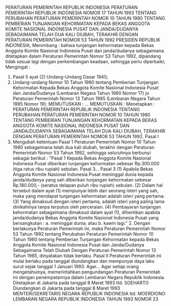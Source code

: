  PERATURAN PEMERINTAH REPUBLIK INDONESIA PERATURAN PEMERINTAH REPUBLIK INDONESIA NOMOR 17 TAHUN 1993 TENTANG PERUBAHAN PERATURAN PEMERINTAH NOMOR 10 TAHUN 1980 TENTANG PEMBERIAN TUNJANGAN KEHORMATAN KEPADA BEKAS ANGGOTA KOMITE NASIONAL INDONESIA PUSAT DAN JANDA/DUDANYA SEBAGAIMANA TELAH DUA KALI DIUBAH, TERAKHIR DENGAN PERATURAN PEMERINTAH NOMOR 53 TAHUN 1992 PRESIDEN REPUBLIK INDONESIA,
Menimbang :
 bahwa tunjangan kehormatan kepada Bekas Anggota Komite Nasional Indonesia Pusat dan janda/dudanya sebagaimana ditetapkan dalam Peraturan Pemerintah Nomor 53 Tahun 1992, dipandang tidak sesuai lagi dengan perkembangan keadaan, sehingga perlu diperbaiki;
Mengingat :

1. Pasal 5 ayat (2) Undang-Undang Dasar 1945;
2. Undang-undang Nomor 10 Tahun 1980 tentang Pemberian Tunjangan Kehormatan Kepada Bekas Anggota Komite Nasional Indonesia Pusat dan Janda/Dudanya (Lembaran Negara Tahun 1980 Nomor 17) jo Peraturan Pemerintah Nomor 13 Tahun 1985 (Lembaran Negara Tahun 1985 Nomor 19);
MEMUTUSKAN :
 …
MEMUTUSKAN :
 Menetapkan : PERATURAN PEMERINTAH REPUBLIK INDONESIA TENTANG PERUBAHAN PERATURAN PEMERINTAH NOMOR 10 TAHUN 1980 TENTANG PEMBERIAN TUNJANGAN KEHORMATAN KEPADA BEKAS ANGGOTA KOMITE NASIONAL INDONESIA PUSAT DAN JANDA/DUDANYA SEBAGAIMANA TELAH DUA KALI DIUBAH, TERAKHIR DENGAN PERATURAN PEMERINTAH NOMOR 53 TAHUN 1992.
Pasal I
1. Mengubah ketentuan Pasal 1 Peraturan Pemerintah Nomor 10 Tahun 1980 sebagaimana telah dua kali diubah, terakhir dengan Peraturan Pemerintah Nomor 53 Tahun 1992, sehingga seluruhnya berbunyi sebagai berikut : "Pasal 1 Kepada Bekas Anggota Komite Nasional Indonesia Pusat diberikan tunjangan kehormatan sebesar Rp.300.000 (tiga ratus ribu rupiah) sebulan. Pasal 3…
Pasal 3
(1) Apabila Bekas Anggota Komite Nasional Indonesia Pusat meninggal dunia kepada janda/dudanya yang sah diberikan tunjangan kehormatan sebesar Rp.180.000,- (seratus delapan puluh ribu rupiah) sebulan.
(2) Dalam hal tersebut dalam ayat (1) mempunyai lebih dari seorang isteri yang sah, maka yang mendapat tunjangan kehormatan adalah isteri yang pertama.
(3) Yang dimaksud dengan isteri pertama, adalah isteri yang paling lama dinikahinya tanpa terputus oleh perceraian.
(4) Pembayaran tunjangan kehormatan sebagaimana dimaksud dalam ayat (1), dihentikan apabila janda/dudanya Bekas Anggota Komite Nasional Indonesia Pusat yang bersangkutan : a. meninggal dunia; atau
b. kawin lagi." 2. Dengan berlakunya Peraturan Pemerintah ini, maka Peraturan Pemerintah Nomor 53 Tahun 1992 tentang Perubahan Peraturan Pemerintah Nomor 10 Tahun 1980 tentang Pemberian Tunjangan Kehormatan kepada Bekas Anggota Komite Nasional Indonesia Pusat dan Janda/Dudanya Sebagaimana Telah Diubah Dengan Peraturan Pemerintah Nomor 13 Tahun 1985, dinyatakan tidak berlaku.
Pasal II
Peraturan Pemerintah ini mulai berlaku pada tanggal diundangkan dan mempunyai daya laku surut sejak tanggal 1 Januari 1993. Agar...
Agar setiap orang mengetahuinya, memerintahkan pengundangan Peraturan Pemerintah ini dengan penempatannya dalam Lembaran Negara Republik Indonesia. Ditetapkan di Jakarta pada tanggal 8 Maret 1993 ttd. SOEHARTO Diundangkan di Jakarta pada tanggal 8 Maret 1993 MENTERI/SEKRETARIS NEGARA REPUBLIK INDONESIA ttd. MOERDIONO LEMBARAN NEGARA REPUBLIK INDONESIA TAHUN 1993 NOMOR 23